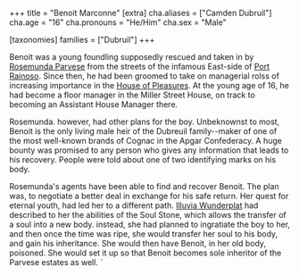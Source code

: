 +++
title = "Benoit Marconne"
[extra]
cha.aliases = ["Camden Dubruil"]
cha.age = "16"
cha.pronouns = "He/Him"
cha.sex = "Male"

[taxonomies]
families = ["Dubruil"]
+++

Benoit was a young foundling supposedly rescued and taken in by [Rosemunda Parvese](@/characters/rosemunda-parvese.md) from the streets of the infamous East-side of [Port Rainoso](@/locations/port-rainoso.md). Since then, he had been groomed to take on managerial rolss of increasing importance in the [House of Pleasures](@/organizations/parvese-houses-of-pleasures.md). At the young age of 16, he had become a floor manager in the Miller Street House, on track to becoming an Assistant House Manager there. 

Rosemunda. however, had other plans for the boy. Unbeknownst to most, Benoit is the only living male heir of the Dubreuil family--maker of one of the most well-known brands of Cognac in the Apgar Confederacy. A huge bounty was promised to any person who gives any information that leads to his recovery. People were told about one of two identifying marks on his body.

Rosemunda's agents have been able to find and recover Benoit. The plan was, to negotiate a better deal in exchange for his safe return. Her quest for eternal youth, had led her to a different path. [Illuvia Wunderplat](@/characters/illuvia-wunderplat.md) had described to her the abilities of the Soul Stone, which allows the transfer of a soul into a new body. instead, she had planned to ingratiate the boy to her, and then once the time was ripe, she would transfer her soul to his body, and gain his inheritance. She would then have Benoit, in her old body, poisoned. She would set it up so that Benoit becomes sole inheritor of the Parvese estates as well.
`
